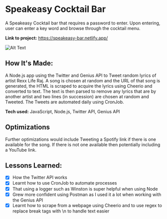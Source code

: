 # Speakeasy Cocktail Bar
A Speakeasy Cocktail bar that requires a password to enter. Upon entering, user can enter a key word and browse through the cocktail menu.

**Link to project:** https://speakeasy-bar.netlify.app/

![Alt Text](https://i.ibb.co/hHCH3gr/Screenshot-2022-08-30-at-11-10-15.png)

## How It's Made:

A Node.js app using the Twitter and Genius API to Tweet random lyrics of artist Rexx Life Raj. A song is chosen at random and the URL of that song is generated, the HTML is scraped to acquire the lyrics using Cheerio and converted to text. The text is then parsed to remove any lyrics that are by another artist and two lines (in succession) are chosen at random and Tweeted. The Tweets are automated daily using CronJob.

**Tech used:** JavaScript, Node.js, Twitter API, Genius API


## Optimizations

Further optimizations would include Tweeting a Spotify link if there is one available for the song. If there is not one available then potentially including a YouTube link.


## Lessons Learned:

- [x] How the Twitter API works
- [x] Learnt how to use CronJob to automate processes
- [x] That using a logger such as Winston is super helpful when using Node
- [x] Grew more confident using Postman as I used it a lot when working with the Genius API
- [x] Learnt how to scrape from a webpage using Cheerio and to use regex to replace break tags with \n to handle text easier
